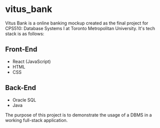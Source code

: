 # vitus_bank

Vitus Bank is a online banking mockup created as the final project for CPS510: Database Systems I at Toronto Metropolitan University. It's tech stack is as follows:

## Front-End
- React (JavaScript)
- HTML
- CSS

## Back-End
- Oracle SQL
- Java

The purpose of this project is to demonstrate the usage of a DBMS in a working full-stack application.
